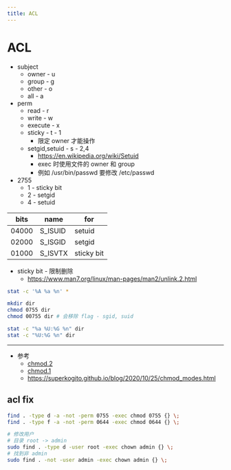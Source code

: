 ```yaml
---
title: ACL
---
```


# ACL

- subject
  - owner - u
  - group - g
  - other - o
  - all - a
- perm
  - read - r
  - write - w
  - execute - x
  - sticky - t - 1
    - 限定 owner 才能操作
  - setgid,setuid - s - 2,4
    - https://en.wikipedia.org/wiki/Setuid
    - exec 时使用文件的 owner 和 group
    - 例如 /usr/bin/passwd 要修改 /etc/passwd
- 2755
  - 1 - sticky bit
  - 2 - setgid
  - 4 - setuid

| bits  | name    | for        |
| ----- | ------- | ---------- |
| 04000 | S_ISUID | setuid     |
| 02000 | S_ISGID | setgid     |
| 01000 | S_ISVTX | sticky bit |

- sticky bit - 限制删除
  - https://www.man7.org/linux/man-pages/man2/unlink.2.html

```bash
stat -c '%A %a %n' *

mkdir dir
chmod 0755 dir
chmod 00755 dir # 会移除 flag - sgid, suid

stat -c "%a %U:%G %n" dir
stat -c "%U:%G %n" dir
```

---

- 参考
  - [chmod.2](https://www.man7.org/linux/man-pages/man2/chmod.2.html)
  - [chmod.1](https://www.man7.org/linux/man-pages/man1/chmod.1.html)
  - https://superkogito.github.io/blog/2020/10/25/chmod_modes.html

## acl fix

```bash
find . -type d -a -not -perm 0755 -exec chmod 0755 {} \;
find . -type f -a -not -perm 0644 -exec chmod 0644 {} \;

# 修改用户
# 目录 root -> admin
sudo find . -type d -user root -exec chown admin {} \;
# 找到非 admin
sudo find . -not -user admin -exec chown admin {} \;
```
